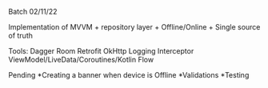 Batch 02/11/22

Implementation of MVVM + repository layer + Offline/Online + Single source of truth

Tools:
Dagger
Room
Retrofit
OkHttp Logging Interceptor
ViewModel/LiveData/Coroutines/Kotlin Flow

Pending
*Creating a banner when device is Offline
*Validations
*Testing